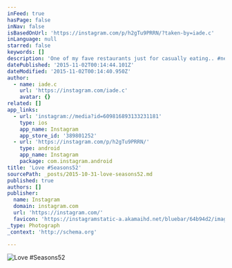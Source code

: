 ```yaml
---
inFeed: true
hasPage: false
inNav: false
isBasedOnUrl: 'https://instagram.com/p/h2gTu9PRRN/?taken-by=iade.c'
inLanguage: null
starred: false
keywords: []
description: 'One of my fave restaurants just for casually eating.. #neverfailstoimpress'
datePublished: '2015-11-02T00:14:44.101Z'
dateModified: '2015-11-02T00:14:40.950Z'
author:
  - name: iade.c
    url: 'https://instagram.com/iade.c'
    avatar: {}
related: []
app_links:
  - url: 'instagram://media?id=609816893133231181'
    type: ios
    app_name: Instagram
    app_store_id: '389801252'
  - url: 'https://instagram.com/p/h2gTu9PRRN/'
    type: android
    app_name: Instagram
    package: com.instagram.android
title: 'Love #Seasons52'
sourcePath: _posts/2015-10-31-love-seasons52.md
published: true
authors: []
publisher:
  name: Instagram
  domain: instagram.com
  url: 'https://instagram.com/'
  favicon: 'https://instagramstatic-a.akamaihd.net/bluebar/64b94d2/images/ico/favicon.ico'
_type: Photograph
_context: 'http://schema.org'

---
```

![Love #Seasons52](https://scontent.cdninstagram.com/hphotos-xaf1/t51.2885-15/e15/11372249_841847089218047_1153893392_n.jpg)